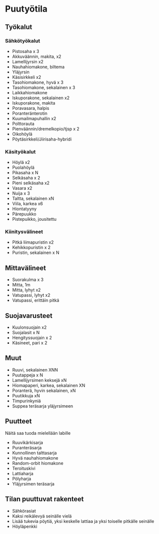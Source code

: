 # Puutyötila
## Työkalut
### Sähkötyökalut
* Pistosaha x 3
* Akkuväännin, makita, x2
* Lamellijyrsin x2
* Nauhahiomakone, biltema
* Yläjyrsin
* Käsisirkkeli x2
* Tasohiomakone, hyvä x 3
* Tasohiomakone, sekalainen x 3
* Laikkahiomakone
* Iskuporakone, sekalainen x2
* Iskuporakone, makita
* Poravasara, halpis
* Poranteränterotin
* Kuumailmapuhallin x2
* Polttorauta
* Pienväännin/dremelkopio/tjsp x 2
* Oikohöylä
* Pöytäsirkkeli/Jiirisaha-hybridi

### Käsityökalut
* Höylä x2
* Puolahöylä
* Pikasaha x N
* Selkäsaha x 2
* Pieni selkäsaha x2
* Vasara x2
* Nuija x 3
* Taltta, sekalainen xN
* Viila, karkea x6
* Hiontatyyny
* Pärepuukko
* Pistepuikko, jousitettu

### Kiinitysvälineet
* Pitkä liimapuristin x2
* Kehikkopuristin x 2
* Puristin, sekalainen x N

## Mittavälineet
* Suorakulma x 3
* Mitta, 1m
* Mitta, lyhyt x2
* Vatupassi, lyhyt x2
* Vatupassi, erittäin pitkä

## Suojavarusteet
* Kuulonsuojain x2
* Suojalasit x N
* Hengityssuojain x 2
* Käsineet, pari x 2

## Muut
* Ruuvi, sekalainen XNN
* Puutappeja x N
* Lamellijyrsimen keksejä xN
* Hiomapaperi, karkea, sekalainen XN
* Poranterä, hyvin sekalainen, xN
* Puutikkuja xN
* Timpurinkyniä
* Suppea teräsarja yläjyrsimeen

## Puutteet
Näitä saa tuoda mielellään labille

* Ruuvikärkisarja
* Puranteräsarja
* Kunnollinen talttasarja
* Hyvä nauhahiomakone
* Random-orbit hiomakone
* Teroituskivi
* Lattiaharja
* Pölyharja
* Yläjyrsimen teräsarja

## Tilan puuttuvat rakenteet
* Sähkörasiat
* Kaksi reikälevyä seinälle vielä
* Lisää tukevia pöytiä, yksi keskelle lattiaa ja yksi toiselle pitkälle seinälle
* Höyläpenkki
